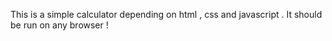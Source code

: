 This is a simple calculator depending on html , css and javascript .
It should be run on any browser ! 
